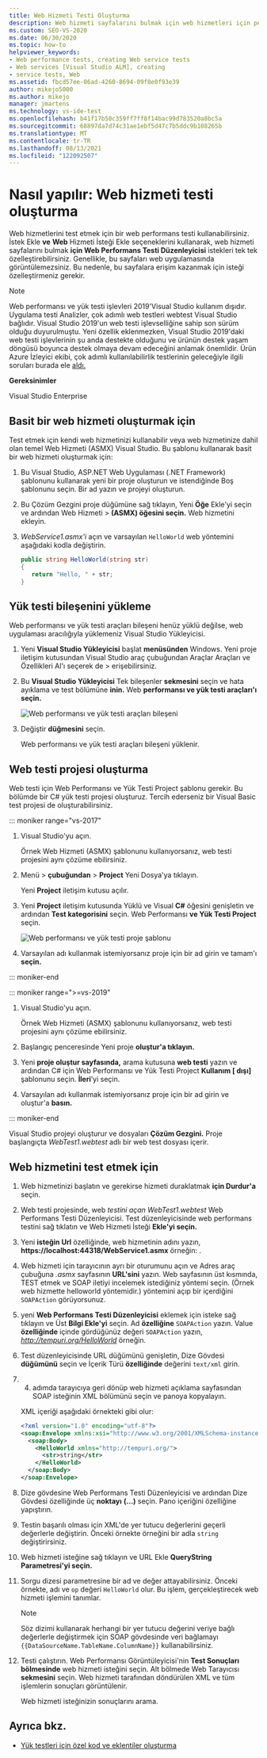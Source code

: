 ```yaml
---
title: Web Hizmeti Testi Oluşturma
description: Web hizmeti sayfalarını bulmak için web hizmetleri için performans testi kullanmayı ve Web Performans Testi Düzenleyicisi istekleri özelleştirmeyi öğrenin.
ms.custom: SEO-VS-2020
ms.date: 06/30/2020
ms.topic: how-to
helpviewer_keywords:
- Web performance tests, creating Web service tests
- Web services [Visual Studio ALM], creating
- service tests, Web
ms.assetid: fbcd57ee-06ad-4260-8694-09f8e0f93e39
author: mikejo5000
ms.author: mikejo
manager: jmartens
ms.technology: vs-ide-test
ms.openlocfilehash: b41f17b50c359ff7ff8f14bac99d783520a8bc5a
ms.sourcegitcommit: 68897da7d74c31ae1ebf5d47c7b5ddc9b108265b
ms.translationtype: MT
ms.contentlocale: tr-TR
ms.lasthandoff: 08/13/2021
ms.locfileid: "122092507"
---
```

# <a name="how-to-create-a-web-service-test"></a>Nasıl yapılır: Web hizmeti testi oluşturma

Web hizmetlerini test etmek için bir web performans testi kullanabilirsiniz. İstek Ekle **ve** **Web** Hizmeti İsteği Ekle seçeneklerini kullanarak, web hizmeti sayfalarını bulmak **için Web Performans Testi Düzenleyicisi** istekleri tek tek özelleştirebilirsiniz. Genellikle, bu sayfaları web uygulamasında görüntülemezsiniz. Bu nedenle, bu sayfalara erişim kazanmak için isteği özelleştirmeniz gerekir.

>[!NOTE]
> Web performansı ve yük testi işlevleri 2019'Visual Studio kullanım dışıdır. Uygulama testi Analizler, çok adımlı web testleri webtest Visual Studio bağlıdır. Visual Studio [](https://devblogs.microsoft.com/devops/cloud-based-load-testing-service-eol/) 2019'un web testi işlevselliğine sahip son sürüm olduğu duyurulmuştu. Yeni özellik eklenmezken, Visual Studio 2019'daki web testi işlevlerinin şu anda destekte olduğunu ve ürünün destek yaşam döngüsü boyunca destek olmaya devam edeceğini anlamak önemlidir. Ürün Azure İzleyici ekibi, çok adımlı kullanılabilirlik testlerinin geleceğiyle ilgili soruları burada ele [aldı.](https://github.com/MicrosoftDocs/azure-docs/issues/26050#issuecomment-468814101)

**Gereksinimler**

Visual Studio Enterprise

## <a name="to-create-a-simple-web-service"></a>Basit bir web hizmeti oluşturmak için

Test etmek için kendi web hizmetinizi kullanabilir veya web hizmetinize dahil olan temel Web Hizmeti (ASMX) Visual Studio. Bu şablonu kullanarak basit bir web hizmeti oluşturmak için:

1. Bu Visual Studio, ASP.NET Web Uygulaması (.NET Framework) şablonunu kullanarak yeni bir proje oluşturun ve  istendiğinde Boş şablonunu seçin. Bir ad yazın ve projeyi oluşturun.

1. Bu Çözüm Gezgini proje düğümüne sağ tıklayın, Yeni **Öğe** Ekle'yi seçin ve ardından Web Hizmeti  >   **(ASMX) öğesini seçin.** Web hizmetini ekleyin.

1. *WebService1.asmx'i* açın ve varsayılan `HelloWorld` web yöntemini aşağıdaki kodla değiştirin.

   ```csharp
   public string HelloWorld(string str)
   {
      return "Hello, " + str;
   }
   ```

## <a name="install-the-load-testing-component"></a>Yük testi bileşenini yükleme

Web performansı ve yük testi araçları bileşeni henüz yüklü değilse, web uygulaması aracılığıyla yüklemeniz Visual Studio Yükleyicisi.

1. Yeni **Visual Studio Yükleyicisi** başlat **menüsünden** Windows. Yeni proje iletişim kutusundan Visual Studio araç çubuğundan Araçlar Araçları ve Özellikleri Al'ı seçerek de  >   erişebilirsiniz.

1. Bu **Visual Studio Yükleyicisi** Tek bileşenler **sekmesini** seçin ve hata ayıklama ve test bölümüne **inin.** Web **performansı ve yük testi araçları'ı seçin.**

   ![Web performansı ve yük testi araçları bileşeni](media/web-perf-load-testing-tools-component.png)

1. Değiştir **düğmesini** seçin.

   Web performansı ve yük testi araçları bileşeni yüklenir.

## <a name="create-a-web-test-project"></a>Web testi projesi oluşturma

Web testi için Web Performansı ve Yük Testi Project şablonu gerekir. Bu bölümde bir C# yük testi projesi oluşturuz. Tercih ederseniz bir Visual Basic test projesi de oluşturabilirsiniz.

::: moniker range="vs-2017"

1. Visual Studio'yu açın.

   Örnek Web Hizmeti (ASMX) şablonunu kullanıyorsanız, web testi projesini aynı çözüme ebilirsiniz.

2. Menü  > **çubuğundan** > **Project** Yeni Dosya'ya tıklayın.

   Yeni **Project** iletişim kutusu açılır.

3. Yeni **Project** iletişim kutusunda Yüklü ve  Visual **C#** öğesini genişletin ve ardından **Test kategorisini** seçin. Web Performansı **ve Yük Testi Project** seçin.

   ![Web performansı ve yük testi proje şablonu](media/web-perf-load-test-project-template.png)

4. Varsayılan adı kullanmak istemiyorsanız proje için bir ad girin ve tamam'ı **seçin.**

::: moniker-end

::: moniker range=">=vs-2019"

1. Visual Studio'yu açın.

   Örnek Web Hizmeti (ASMX) şablonunu kullanıyorsanız, web testi projesini aynı çözüme ebilirsiniz.

2. Başlangıç penceresinde Yeni proje **oluştur'a tıklayın.**

3. Yeni **proje oluştur sayfasında,** arama kutusuna **web testi** yazın ve ardından C# için Web Performansı ve Yük Testi Project **Kullanım \[ dışı]** şablonunu seçin. **İleri**’yi seçin.

4. Varsayılan adı kullanmak istemiyorsanız proje için bir ad girin ve oluştur'a **basın.**

::: moniker-end

   Visual Studio projeyi oluşturur ve dosyaları **Çözüm Gezgini.** Proje başlangıçta *WebTest1.webtest* adlı bir web test dosyası içerir.

## <a name="to-test-a-web-service"></a>Web hizmetini test etmek için

1. Web hizmetinizi başlatın ve gerekirse hizmeti duraklatmak **için Durdur'a** seçin.

1. Web testi projesinde, web *testini açan WebTest1.webtest* Web Performans Testi Düzenleyicisi. Test düzenleyicisinde web performans testini sağ tıklatın ve Web Hizmeti İsteği **Ekle'yi seçin.**

1. Yeni **isteğin Url** özelliğinde, web hizmetinin adını yazın, **https://localhost:44318/WebService1.asmx** örneğin: .

1. Web hizmeti için tarayıcının ayrı bir oturumunu açın ve Adres araç çubuğuna *.asmx* sayfasının **URL'sini** yazın. Web sayfasının üst kısmında, TEST etmek ve SOAP iletiyi incelemek istediğiniz yöntemi seçin. (Örnek web hizmette helloworld yöntemidir.) yöntemini açıp bir içerdiğini `SOAPAction` görüyorsunuz.

1. yeni **Web Performans Testi Düzenleyicisi** eklemek için isteke sağ tıklayın ve Üst **Bilgi Ekle'yi** seçin. Ad **özelliğine** `SOAPAction` yazın. Value **özelliğinde** içinde gördüğünüz değeri `SOAPAction` yazın, *http://tempuri.org/HelloWorld* örneğin.

1. Test düzenleyicisinde URL düğümünü genişletin, Dize Gövdesi **düğümünü** seçin ve İçerik Türü **özelliğinde** değerini `text/xml` girin.

1. 4. adımda tarayıcıya geri dönüp web hizmeti açıklama sayfasından SOAP isteğinin XML bölümünü seçin ve panoya kopyalayın.

   XML içeriği aşağıdaki örnekteki gibi olur:

     ```xml
     <?xml version="1.0" encoding="utf-8"?>
     <soap:Envelope xmlns:xsi="http://www.w3.org/2001/XMLSchema-instance" xmlns:xsd="http://www.w3.org/2001/XMLSchema" xmlns:soap="http://schemas.xmlsoap.org/soap/envelope/">
       <soap:Body>
         <HelloWorld xmlns="http://tempuri.org/">
           <str>string</str>
         </HelloWorld>
       </soap:Body>
     </soap:Envelope>
     ```

1. Dize gövdesine Web Performans Testi Düzenleyicisi ve ardından Dize Gövdesi özelliğinde üç **noktayı** **(...)** seçin. Pano içeriğini özelliğine yapıştırın.

1. Testin başarılı olması için XML'de yer tutucu değerlerini geçerli değerlerle değiştirin. Önceki örnekte örneğini bir adla `string` değiştirirsiniz.

1. Web hizmeti isteğine sağ tıklayın ve URL Ekle **QueryString Parametresi'yi seçin.**

1. Sorgu dizesi parametresine bir ad ve değer attayabilirsiniz. Önceki örnekte, adı ve `op` değeri `HelloWorld` olur. Bu işlem, gerçekleştirecek web hizmeti işlemini tanımlar.

    > [!NOTE]
    > Söz dizimi kullanarak herhangi bir yer tutucu değerini veriye bağlı değerlerle değiştirmek için SOAP gövdesinde veri bağlamayı `{{DataSourceName.TableName.ColumnName}}` kullanabilirsiniz.

1. Testi çalıştırın. Web Performansı Görüntüleyicisi'nin **Test Sonuçları bölmesinde** web hizmeti isteğini seçin. Alt bölmede Web Tarayıcısı **sekmesini** seçin. Web hizmeti tarafından döndürülen XML ve tüm işlemlerin sonuçları görüntülenir.

   Web hizmeti isteğinizin sonuçlarını arama.

## <a name="see-also"></a>Ayrıca bkz.

- [Yük testleri için özel kod ve eklentiler oluşturma](../test/create-custom-code-and-plug-ins-for-load-tests.md)
